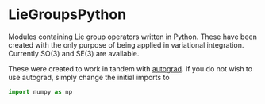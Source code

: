 # LieGroupsPython
Modules containing Lie group operators written in Python. These have been created with the only purpose of being applied in variational integration. Currently SO(3) and SE(3) are available.

These were created to work in tandem with [autograd](https://github.com/HIPS/autograd). If you do not wish to use autograd, simply change the initial imports to

```python
import numpy as np
```
